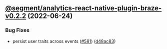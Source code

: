 ## [@segment/analytics-react-native-plugin-braze-v0.2.2](https://github.com/segmentio/analytics-react-native/compare/@segment/analytics-react-native-plugin-braze-v0.2.1...@segment/analytics-react-native-plugin-braze-v0.2.2) (2022-06-24)


### Bug Fixes

* persist user traits across events ([#581](https://github.com/segmentio/analytics-react-native/issues/581)) ([d48ac83](https://github.com/segmentio/analytics-react-native/commit/d48ac834000a4a81524b30ec1e386f337d55adf2))
